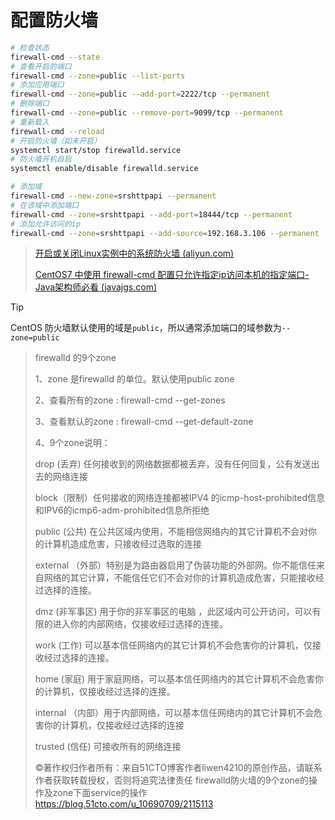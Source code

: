 # 配置防火墙

```bash
# 检查状态
firewall-cmd --state
# 查看开启的端口
firewall-cmd --zone=public --list-ports 
# 添加应用端口
firewall-cmd --zone=public --add-port=2222/tcp --permanent
# 删除端口
firewall-cmd --zone=public --remove-port=9099/tcp --permanent
# 重新载入
firewall-cmd --reload
# 开启防火墙（如未开启）
systemctl start/stop firewalld.service
# 防火墙开机自启
systemctl enable/disable firewalld.service

# 添加域
firewall-cmd --new-zone=srshttpapi --permanent
# 在该域中添加端口
firewall-cmd --zone=srshttpapi --add-port=18444/tcp --permanent
# 添加允许访问的ip
firewall-cmd --zone=srshttpapi --add-source=192.168.3.106 --permanent
```

> [开启或关闭Linux实例中的系统防火墙 (aliyun.com)](https://help.aliyun.com/document_detail/175507.html)
>
> [CentOS7 中使用 firewall-cmd 配置只允许指定ip访问本机的指定端口-Java架构师必看 (javajgs.com)](https://javajgs.com/archives/9471)

> [!TIP]
>
> CentOS 防火墙默认使用的域是`public`，所以通常添加端口的域参数为`--zone=public`

> firewalld 的9个zone
>
> 1、zone 是firewalld 的单位。默认使用public zone
>
> 2、查看所有的zone : firewall-cmd --get-zones
>
> 3、查看默认的zone : firewall-cmd --get-default-zone
>
> 4、9个zone说明：
>
> drop (丢弃) 任何接收到的网络数据都被丢弃，没有任何回复，公有发送出去的网络连接
>
> block（限制）任何接收的网络连接都被IPV4 的icmp-host-prohibited信息和IPV6的icmp6-adm-prohibited信息所拒绝
>
> public (公共) 在公共区域内使用，不能相信网络内的其它计算机不会对你的计算机造成危害，只接收经过选取的连接
>
> external （外部）特别是为路由器启用了伪装功能的外部网。你不能信任来自网络的其它计算，不能信任它们不会对你的计算机造成危害，只能接收经过选择的连接。
>
> dmz (非军事区) 用于你的非军事区的电脑 ，此区域内可公开访问，可以有限的进入你的内部网络，仅接收经过选择的连接。
>
> work (工作) 可以基本信任网络内的其它计算机不会危害你的计算机，仅接收经过选择的连接。
>
> home (家庭) 用于家庭网络，可以基本信任网络内的其它计算机不会危害你的计算机，仅接收经过选择的连接。
>
> internal （内部）用于内部网络，可以基本信任网络内的其它计算机不会危害你的计算机，仅接收经过选择的连接
>
> trusted (信任) 可接收所有的网络连接
>
> ©著作权归作者所有：来自51CTO博客作者liwen4210的原创作品，请联系作者获取转载授权，否则将追究法律责任
> firewalld防火墙的9个zone的操作及zone下面service的操作
> https://blog.51cto.com/u_10690709/2115113

